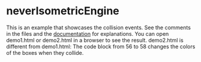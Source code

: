 # neverIsometricEngine
This is an example that showcases the collision events.
See the comments in the files and the [documentation](https://www.neverstudio.de/neverisometric.html) for explanations.
You can open demo1.html or demo2.html in a browser to see the result.
demo2.html is different from demo1.html:
The code block from 56 to 58 changes the colors of the boxes when they collide.

